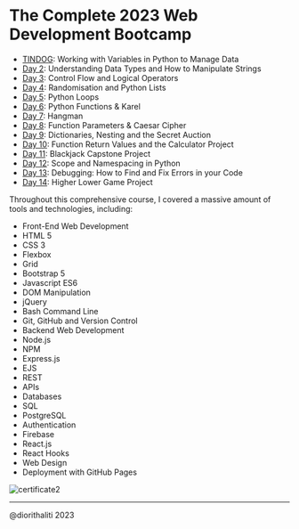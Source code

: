 

# The Complete 2023 Web Development Bootcamp
- [TINDOG](01.Tindog): Working with Variables in Python to Manage Data
- [Day 2](day02): Understanding Data Types and How to Manipulate Strings
- [Day 3](day03): Control Flow and Logical Operators
- [Day 4](day04): Randomisation and Python Lists
- [Day 5](day05): Python Loops
- [Day 6](day06): Python Functions & Karel
- [Day 7](day07): Hangman
- [Day 8](day08): Function Parameters & Caesar Cipher
- [Day 9](day09): Dictionaries, Nesting and the Secret Auction
- [Day 10](day10): Function Return Values and the Calculator Project
- [Day 11](day11): Blackjack Capstone Project
- [Day 12](day12): Scope and Namespacing in Python
- [Day 13](day13): Debugging: How to Find and Fix Errors in your Code
- [Day 14](day14): Higher Lower Game Project

Throughout this comprehensive course, I covered a massive amount of tools and technologies, including:

- Front-End Web Development
- HTML 5
- CSS 3
- Flexbox
- Grid
- Bootstrap 5
- Javascript ES6
- DOM Manipulation
- jQuery
- Bash Command Line
- Git, GitHub and Version Control
- Backend Web Development
- Node.js
- NPM
- Express.js
- EJS
- REST
- APIs
- Databases
- SQL
- PostgreSQL
- Authentication
- Firebase
- React.js
- React Hooks
- Web Design
- Deployment with GitHub Pages




![certificate2](https://github.com/diorithaliti/Web-Development-Bootcamp/assets/74361197/a838407e-0896-45a2-a83c-c12373c90dd6)




---

 @diorithaliti 2023
